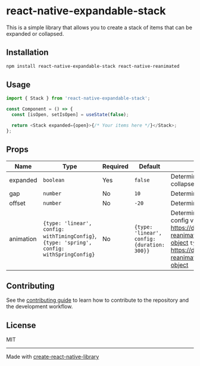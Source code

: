 # react-native-expandable-stack

This is a simple library that allows you to create a stack of items that can be expanded or collapsed.

## Installation

```sh
npm install react-native-expandable-stack react-native-reanimated
```

## Usage

```js
import { Stack } from 'react-native-expandable-stack';

const Component = () => {
  const [isOpen, setIsOpen] = useState(false);

  return <Stack expanded={open}>{/* Your items here */}</Stack>;
};
```

## Props

| Name      | Type                                                                                       | Required | Default                                     | Description                                                                                                                                                                                                                                                                                               |
| --------- | ------------------------------------------------------------------------------------------ | -------- | ------------------------------------------- | --------------------------------------------------------------------------------------------------------------------------------------------------------------------------------------------------------------------------------------------------------------------------------------------------------- |
| expanded  | `boolean`                                                                                  | Yes      | `false`                                     | Determines if the stack should be expanded or collapsed.                                                                                                                                                                                                                                                  |
| gap       | `number`                                                                                   | No       | `10`                                        | Determines the gap between items in expanded state.                                                                                                                                                                                                                                                       |
| offset    | `number`                                                                                   | No       | `-20`                                       | Determines the overlap of the items in collapsed state.                                                                                                                                                                                                                                                   |
| animation | `{type: 'linear', config: withTimingConfig}`, `{type: 'spring', config: withSpringConfig}` | No       | `{type: 'linear', config: {duration: 300}}` | Determines the animation to run. For more info about config visit: `type: 'linear'`: https://docs.swmansion.com/react-native-reanimated/docs/api/animations/withTiming/#options-object `type: 'spring'`: https://docs.swmansion.com/react-native-reanimated/docs/api/animations/withSpring#options-object |

## Contributing

See the [contributing guide](CONTRIBUTING.md) to learn how to contribute to the repository and the development workflow.

## License

MIT

---

Made with [create-react-native-library](https://github.com/callstack/react-native-builder-bob)
